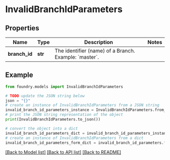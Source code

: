 # InvalidBranchIdParameters

## Properties

Name | Type | Description | Notes
------------ | ------------- | ------------- | -------------
**branch_id** | **str** | The identifier (name) of a Branch. Example: \`master\`.  |

## Example

```python
from foundry.models import InvalidBranchIdParameters

# TODO update the JSON string below
json = "{}"
# create an instance of InvalidBranchIdParameters from a JSON string
invalid_branch_id_parameters_instance = InvalidBranchIdParameters.from_json(json)
# print the JSON string representation of the object
print(InvalidBranchIdParameters.to_json())

# convert the object into a dict
invalid_branch_id_parameters_dict = invalid_branch_id_parameters_instance.to_dict()
# create an instance of InvalidBranchIdParameters from a dict
invalid_branch_id_parameters_form_dict = invalid_branch_id_parameters.from_dict(invalid_branch_id_parameters_dict)
```

[\[Back to Model list\]](../README.md#documentation-for-models) [\[Back to API list\]](../README.md#documentation-for-api-endpoints) [\[Back to README\]](../README.md)
